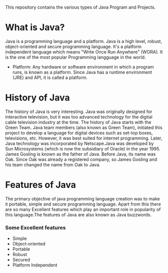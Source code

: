 This repository contains the various types of Java Program and Projects.
# What is Java?
Java is a programming language and a platform. Java is a high level, robust, object-oriented and secure programming language.
It's a platform independent language which means "Write Once Run Anywhere" (WORA). It is the one of the most popular Programming langguage in the world.
* Platform: Any hardware or software environment in which a program runs, is known as a platform. Since Java has a runtime environment (JRE) and API, it is called a     platform.
# History of Java
The history of Java is very interesting. Java was originally designed for interactive television, but it was too advanced technology for the digital cable television industry at the time. The history of Java starts with the Green Team. Java team members (also known as Green Team), initiated this project to develop a language for digital devices such as set-top boxes, televisions, etc. However, it was best suited for internet programming. Later, Java technology was incorporated by Netscape.Java was developed by Sun Microsystems (which is now the subsidiary of Oracle) in the year 1995. James Gosling is known as the father of Java. Before Java, its name was Oak. Since Oak was already a registered company, so James Gosling and his team changed the name from Oak to Java.
# Features of Java
The primary objective of java programming language creation was to make it portable, simple and secure programming language. Apart from this there are so many Excellent features which play an important role in popularity of this language.The features of Java are also known as Java buzzwords. 
### Some Excellent features 
* Simple
* Object-oriented
* Portable
* Robust
* Secured
* Platform Independent
